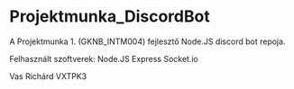 # Projektmunka_DiscordBot

A Projektmunka 1. (GKNB_INTM004) fejlesztő Node.JS discord bot repoja.

Felhasznált szoftverek:
Node.JS
Express
Socket.io


Vas Richárd VXTPK3
